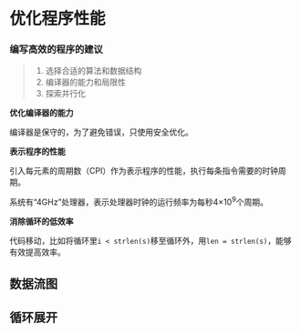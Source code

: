 优化程序性能
===

### 编写高效的程序的建议

> 1. 选择合适的算法和数据结构
> 2. 编译器的能力和局限性
> 3. 探索并行化

**优化编译器的能力**

编译器是保守的，为了避免错误，只使用安全优化。

**表示程序的性能**

引入每元素的周期数（CPI）作为表示程序的性能，执行每条指令需要的时钟周期。

系统有“4GHz”处理器，表示处理器时钟的运行频率为每秒4×10<sup>9</sup>个周期。

**消除循环的低效率**

代码移动，比如将循环里`i < strlen(s)`移至循环外，用`len = strlen(s)`，能够有效提高效率。











## 数据流图









## 循环展开

